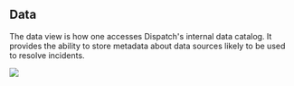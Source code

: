 ## Data

The data view is how one accesses Dispatch's internal data catalog. It provides the ability to store metadata about data sources likely to be used to resolve incidents.

![](../.gitbook/assets/admin-ui-sources.png)

